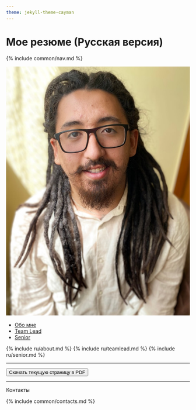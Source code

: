 ```yaml
---
theme: jekyll-theme-cayman
---
```

# Мое резюме (Русская версия)

{% include common/nav.md %}

![Мое фото](assets/images/avatar.jpg)


<!-- Навигация по блокам -->
- [Обо мне](#обо-мне-about-me)
- [Team Lead](#мой-опыт-team-lead)
- [Senior](#сеньор-разработчик-senior)

<!-- Вставляем блоки из _includes/ru/ -->
{% include ru/about.md %}
{% include ru/teamlead.md %}
{% include ru/senior.md %}

---
<!-- Кнопка, печатающая текущую страницу (скачивание в PDF через Print) -->
<button onclick="printPage()">Скачать текущую страницу в PDF</button>

---
Контакты

{% include common/contacts.md %}